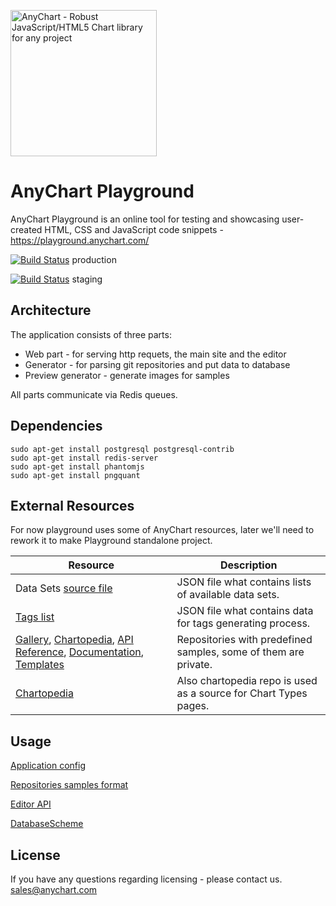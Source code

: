 [<img src="https://cdn.anychart.com/images/logo-transparent-segoe.png?2" width="234px" alt="AnyChart - Robust JavaScript/HTML5 Chart library for any project">](https://anychart.com)

# AnyChart Playground

AnyChart Playground is an online tool for testing and showcasing user-created HTML, 
CSS and JavaScript code snippets - https://playground.anychart.com/

[![Build Status](https://travis-ci.com/AnyChart/playground.svg?token=ERMLfyrvWdA8g6gi11Vp&branch=master)](https://travis-ci.com/AnyChart/playground) production

[![Build Status](https://travis-ci.com/AnyChart/playground.svg?token=ERMLfyrvWdA8g6gi11Vp&branch=staging)](https://travis-ci.com/AnyChart/playground) staging




## Architecture
The application consists of three parts:
* Web part - for serving http requets, the main site and the editor
* Generator - for parsing git repositories and put data to database
* Preview generator - generate images for samples

All parts communicate via Redis queues.


## Dependencies
```
sudo apt-get install postgresql postgresql-contrib
sudo apt-get install redis-server
sudo apt-get install phantomjs
sudo apt-get install pngquant
```

## External Resources
For now playground uses some of AnyChart resources, later we'll need to rework it to make Playground standalone project.
  
| Resource | Description |
| ------------- | ------------- |
| Data Sets [source file](https://static.anychart.com/cdn/anydata/common/index.json)  | JSON file what contains lists of available data sets.|
| [Tags list](https://static.anychart.com/utility/tags_list.json)  | JSON file what contains data for tags generating process. |
| [Gallery](https://github.com/AnyChart/ACDVF-playground-samples), [Chartopedia](https://github.com/AnyChart/Chartopedia.git), [API Reference](https://github.com/AnyChart/api.anychart.com.git), [Documentation](https://github.com/AnyChart/docs.anychart.com.git), [Templates](https://github.com/AnyChart/playground-templates.git) | Repositories with predefined samples, some of them are private. |
| [Chartopedia](https://github.com/AnyChart/Chartopedia.git) | Also chartopedia repo is used as a source for Chart Types pages. |


## Usage

[Application config](docs/config.md)

[Repositories samples format](docs/format.md)

[Editor API](docs/api.md)

[DatabaseScheme](https://github.com/AnyChart/playground/blob/staging/src/sql/scheme_postgre.sql)

## License
If you have any questions regarding licensing - please contact us. <sales@anychart.com>
